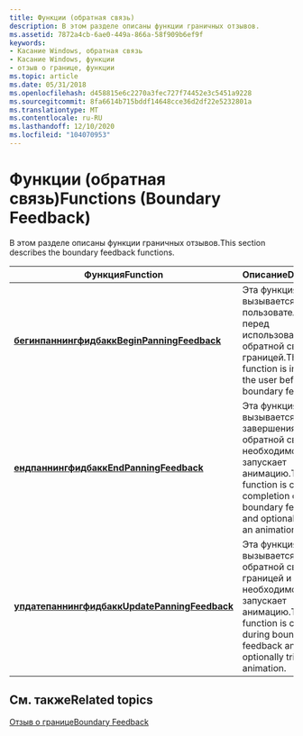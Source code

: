 ```yaml
---
title: Функции (обратная связь)
description: В этом разделе описаны функции граничных отзывов.
ms.assetid: 7872a4cb-6ae0-449a-866a-58f909b6ef9f
keywords:
- Касание Windows, обратная связь
- Касание Windows, функции
- отзыв о границе, функции
ms.topic: article
ms.date: 05/31/2018
ms.openlocfilehash: d458815e6c2270a3fec727f74452e3c5451a9228
ms.sourcegitcommit: 8fa6614b715bddf14648cce36d2df22e5232801a
ms.translationtype: MT
ms.contentlocale: ru-RU
ms.lasthandoff: 12/10/2020
ms.locfileid: "104070953"
---
```

# <a name="functions-boundary-feedback"></a><span data-ttu-id="24dd5-106">Функции (обратная связь)</span><span class="sxs-lookup"><span data-stu-id="24dd5-106">Functions (Boundary Feedback)</span></span>

<span data-ttu-id="24dd5-107">В этом разделе описаны функции граничных отзывов.</span><span class="sxs-lookup"><span data-stu-id="24dd5-107">This section describes the boundary feedback functions.</span></span>



| <span data-ttu-id="24dd5-108">Функция</span><span class="sxs-lookup"><span data-stu-id="24dd5-108">Function</span></span>                                               | <span data-ttu-id="24dd5-109">Описание</span><span class="sxs-lookup"><span data-stu-id="24dd5-109">Description</span></span>                                                                                        |
|--------------------------------------------------------|----------------------------------------------------------------------------------------------------|
| [<span data-ttu-id="24dd5-110">**бегинпаннингфидбакк**</span><span class="sxs-lookup"><span data-stu-id="24dd5-110">**BeginPanningFeedback**</span></span>](/windows/win32/api/uxtheme/nf-uxtheme-beginpanningfeedback)     | <span data-ttu-id="24dd5-111">Эта функция вызывается пользователем перед использованием обратной связи с границей.</span><span class="sxs-lookup"><span data-stu-id="24dd5-111">This function is invoked by the user before using boundary feedback.</span></span>                               |
| [<span data-ttu-id="24dd5-112">**ендпаннингфидбакк**</span><span class="sxs-lookup"><span data-stu-id="24dd5-112">**EndPanningFeedback**</span></span>](/windows/win32/api/uxtheme/nf-uxtheme-endpanningfeedback)     | <span data-ttu-id="24dd5-113">Эта функция вызывается после завершения обратной связи и при необходимости запускает анимацию.</span><span class="sxs-lookup"><span data-stu-id="24dd5-113">This function is called upon completion of boundary feedback and optionally triggers an animation.</span></span> |
| [<span data-ttu-id="24dd5-114">**упдатепаннингфидбакк**</span><span class="sxs-lookup"><span data-stu-id="24dd5-114">**UpdatePanningFeedback**</span></span>](/windows/win32/api/uxtheme/nf-uxtheme-updatepanningfeedback) | <span data-ttu-id="24dd5-115">Эта функция вызывается во время обратной связи с границей и при необходимости запускает анимацию.</span><span class="sxs-lookup"><span data-stu-id="24dd5-115">This function is called during boundary feedback and optionally triggers an animation.</span></span>             |



 

## <a name="related-topics"></a><span data-ttu-id="24dd5-116">См. также</span><span class="sxs-lookup"><span data-stu-id="24dd5-116">Related topics</span></span>

<dl> <dt>

[<span data-ttu-id="24dd5-117">Отзыв о границе</span><span class="sxs-lookup"><span data-stu-id="24dd5-117">Boundary Feedback</span></span>](boundary-feedback.md)
</dt> </dl>

 

 
